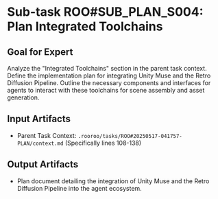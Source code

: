# Sub-task ROO#SUB_PLAN_S004: Plan Integrated Toolchains

## Goal for Expert
Analyze the "Integrated Toolchains" section in the parent task context. Define the implementation plan for integrating Unity Muse and the Retro Diffusion Pipeline. Outline the necessary components and interfaces for agents to interact with these toolchains for scene assembly and asset generation.

## Input Artifacts
- Parent Task Context: `.rooroo/tasks/ROO#20250517-041757-PLAN/context.md` (Specifically lines 108-138)

## Output Artifacts
- Plan document detailing the integration of Unity Muse and the Retro Diffusion Pipeline into the agent ecosystem.